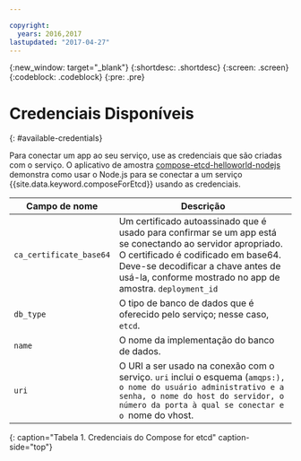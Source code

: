```yaml
---

copyright:
  years: 2016,2017
lastupdated: "2017-04-27"
---
```


{:new_window: target="_blank"}
{:shortdesc: .shortdesc}
{:screen: .screen}
{:codeblock: .codeblock}
{:pre: .pre}

# Credenciais Disponíveis
{: #available-credentials}


Para conectar um app ao seu serviço, use as credenciais que são criadas com o serviço. O aplicativo de amostra [compose-etcd-helloworld-nodejs](https://github.com/IBM-Bluemix/compose-etcd-helloworld-nodejs) demonstra como usar o Node.js para se conectar a um serviço {{site.data.keyword.composeForEtcd}} usando as credenciais.

Campo de nome|Descrição
----------|-----------
`ca_certificate_base64`|Um certificado autoassinado que é usado para confirmar se um app está se conectando ao servidor apropriado. O certificado é codificado em base64. Deve-se decodificar a chave antes de usá-la, conforme mostrado no app de amostra. `deployment_id`|Um identificador interno para o serviço conforme criado no Compose.
`db_type`|O tipo de banco de dados que é oferecido pelo serviço; nesse caso, `etcd`.
`name`|O nome da implementação do banco de dados.
`uri`|O URI a ser usado na conexão com o serviço. `uri` inclui o esquema (`amqps:), o nome do usuário administrativo e a senha, o nome do host do servidor, o número da porta à qual se conectar e o `nome do vhost.
{: caption="Tabela 1. Credenciais do Compose for etcd" caption-side="top"}
